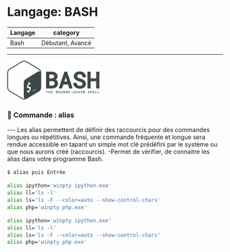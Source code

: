 # Langage: BASH

| Langage  | category |
| ------------- | ------------- |
| Bash  | Débutant, Avancé |

***


![Langage: BASH](Gnu-bash-logo.svg.png)

### 📢 Commande : alias

--- Les alias permettent de définir des raccourcis pour des commandes longues ou répétitives.
Ainsi, une commande fréquente et longue sera rendue accessible en tapant un simple mot clé prédéfini par le système ou que nous aurons créé (raccourcis).
    -Permet de vérifier, de connaitre les alias dans votre programme Bash.
```bash
$ alias puis Entrée
```

```sh
alias ipython='winpty ipython.exe'
alias ll='ls -l'
alias ls='ls -F --color=auto --show-control-chars'
alias php='winpty php.exe'
```

```zsh
alias ipython='winpty ipython.exe'
alias ll='ls -l'
alias ls='ls -F --color=auto --show-control-chars'
alias php='winpty php.exe'
```
